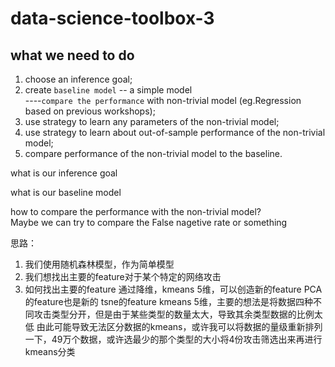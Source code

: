 # data-science-toolbox-3
## what we need to do
1. choose an inference goal; <br>
2.  create `baseline model` -- a simple model<br>
----`compare the performance` with non-trivial model (eg.Regression  based on previous workshops); <br>
3. use strategy to learn any parameters of the non-trivial model; <br>
4. use strategy to learn about out-of-sample performance of the non-trivial model; <br>
5. compare performance of the non-trivial model to the baseline. <br>

what is our inference goal

what is our baseline model

how to compare the performance with the non-trivial model?  
Maybe we can try to compare the False nagetive rate or something

思路：
1. 我们使用随机森林模型，作为简单模型
2. 我们想找出主要的feature对于某个特定的网络攻击
3. 如何找出主要的feature
通过降维，kmeans 5维，可以创造新的feature PCA的feature也是新的 tsne的feature
kmeans 5维，主要的想法是将数据四种不同攻击类型分开，但是由于某些类型的数量太大，导致其余类型数据的比例太低
由此可能导致无法区分数据的kmeans，或许我可以将数据的量级重新排列一下，49万个数据，或许选最少的那个类型的大小将4份攻击筛选出来再进行kmeans分类


